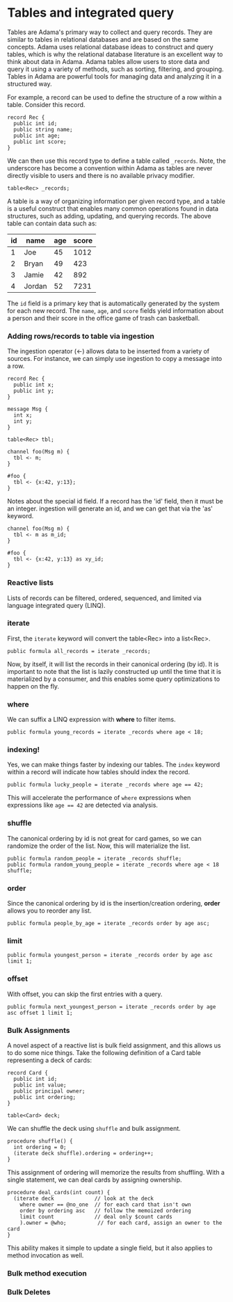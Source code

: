 # Tables and integrated query

Tables are Adama's primary way to collect and query records.
They are similar to tables in relational databases and are based on the same concepts.
Adama uses relational database ideas to construct and query tables, which is why the relational database literature is an excellent way to think about data in Adama.
Adama tables allow users to store data and query it using a variety of methods, such as sorting, filtering, and grouping.
Tables in Adama are powerful tools for managing data and analyzing it in a structured way.

For example, a record can be used to define the structure of a row within a table. Consider this record.

```adama
record Rec {
  public int id;
  public string name;
  public int age;
  public int score;
}
```

We can then use this record type to define a table called ```_records```.
Note, the underscore has become a convention within Adama as tables are never directly visible to users and there is no available privacy modifier.

```adama
table<Rec> _records;
```

A table is a way of organizing information per given record type, and a table is a useful construct that enables many common operations found in data structures, such as adding, updating, and querying records.
The above table can contain data such as:

| id | name | age | score |
| --- | --- | --- | --- |
| 1 | Joe | 45 | 1012 |
| 2 | Bryan | 49 | 423 |
| 3 | Jamie | 42 | 892 |
| 4 | Jordan | 52 | 7231 |


The ```id``` field is a primary key that is automatically generated by the system for each new record.
The ```name```, ```age```, and ```score``` fields yield information about a person and their score in the office game of trash can basketball.

### Adding rows/records to table via ingestion
The ingestion operator (<-) allows data to be inserted from a variety of sources. For instance, we can simply use ingestion to copy a message into a row.

```adama
record Rec {
  public int x;
  public int y;
}

message Msg {
  int x;
  int y;
}

table<Rec> tbl;

channel foo(Msg m) {
  tbl <- m;
}

#foo {
  tbl <- {x:42, y:13};
}
```

Notes about the special id field. If a record has the 'id' field, then it must be an integer. ingestion will generate an id, and we can get that via the 'as' keyword.

```adama
channel foo(Msg m) {
  tbl <- m as m_id;
}

#foo {
  tbl <- {x:42, y:13} as xy_id;
}
```


### Reactive lists
Lists of records can be filtered, ordered, sequenced, and limited via language integrated query (LINQ).

### iterate

First, the ```iterate``` keyword will convert the table&lt;Rec&gt; into a list&lt;Rec&gt;.

```adama
public formula all_records = iterate _records;
```

Now, by itself, it will list the records in their canonical ordering (by id). It is important to note that the list is lazily constructed up until the time that it is materialized by a consumer, and this enables some query optimizations to happen on the fly.

### where

We can suffix a LINQ expression with **where** to filter items.
```adama
public formula young_records = iterate _records where age < 18;
```

### indexing!

Yes, we can make things faster by indexing our tables. The ```index``` keyword within a record will indicate how tables should index the record.

```adama
public formula lucky_people = iterate _records where age == 42;
```

This will accelerate the performance of ```where``` expressions when expressions like ```age == 42``` are detected via analysis.

### shuffle
The canonical ordering by id is not great for card games, so we can randomize the order of the list. Now, this will materialize the list.
```adama
public formula random_people = iterate _records shuffle;
public formula random_young_people = iterate _records where age < 18 shuffle;
```

### order

Since the canonical ordering by id is the insertion/creation ordering, **order** allows you to reorder any list.

```adama
public formula people_by_age = iterate _records order by age asc;
```

### limit

```adama
public formula youngest_person = iterate _records order by age asc limit 1;
```

### offset

With offset, you can skip the first entries with a query.

```adama
public formula next_youngest_person = iterate _records order by age asc offset 1 limit 1;
```


### Bulk Assignments

A novel aspect of a reactive list is bulk field assignment, and this allows us to do some nice things. Take the following definition of a Card table representing a deck of cards:

```adama
record Card {
  public int id;
  public int value;
  public principal owner;
  public int ordering;
}

table<Card> deck;
```

We can shuffle the deck using ```shuffle``` and bulk assignment.
```adama
procedure shuffle() {
  int ordering = 0;
  (iterate deck shuffle).ordering = ordering++;
}
```

This assignment of ordering will memorize the results from shuffling. With a single statement, we can deal cards by assigning ownership.

```adama
procedure deal_cards(int count) {
  (iterate deck             // look at the deck
    where owner == @no_one  // for each card that isn't own
    order by ordering asc   // follow the memoized ordering
    limit count             // deal only $count cards
    ).owner = @who;          // for each card, assign an owner to the card
}
```

This ability makes it simple to update a single field, but it also applies to method invocation as well.

### Bulk method execution

### Bulk Deletes


